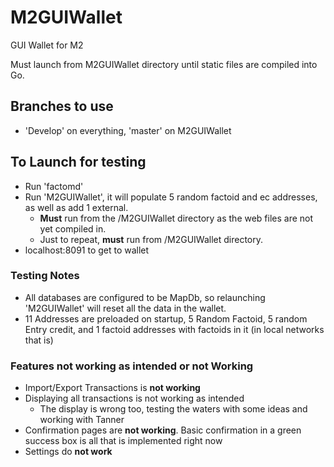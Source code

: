 # M2GUIWallet
GUI Wallet for M2

Must launch from M2GUIWallet directory until static files are compiled into Go.

## Branches to use
 - 'Develop' on everything, 'master' on M2GUIWallet

## To Launch for testing
 - Run 'factomd'
 - Run 'M2GUIWallet', it will populate 5 random factoid and ec addresses, as well as add 1 external.
    - **Must** run from the /M2GUIWallet directory as the web files are not yet compiled in.
    - Just to repeat, **must** run from /M2GUIWallet directory.
 - localhost:8091 to get to wallet


### Testing Notes
 - All databases are configured to be MapDb, so relaunching 'M2GUIWallet' will reset all the data in the wallet.
 - 11 Addresses are preloaded on startup, 5 Random Factoid, 5 random Entry credit, and 1 factoid addresses with factoids in it (in local networks that is)



### Features not working as intended or not Working
  - Import/Export Transactions is **not working**
  - Displaying all transactions is not working as intended
    - The display is wrong too, testing the waters with some ideas and working with Tanner
  - Confirmation pages are **not working**. Basic confirmation in a green success box is all that is implemented right now
  - Settings do **not work**
